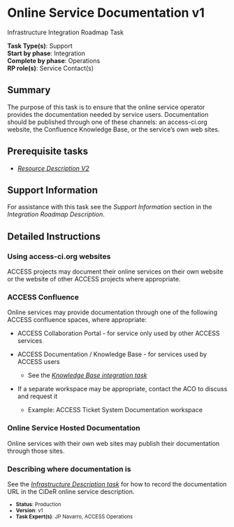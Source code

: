 # Online Service Documentation v1

Infrastructure Integration Roadmap Task

**Task Type(s)**: Support  
**Start by phase**: Integration  
**Complete by phase**: Operations  
**RP role(s)**: Service Contact(s)

## Summary

The purpose of this task is to ensure that the online service operator provides the documentation needed by service users. Documentation should be published through one of these channels: an access-ci.org website, the Confluence Knowledge Base, or the service’s own web sites.

## Prerequisite tasks

- [*Resource Description V2*](Infrastructure_Description_v2.md)

## Support Information

For assistance with this task see the *Support Information* section in the *Integration Roadmap Description*.

## Detailed Instructions

### Using access-ci.org websites

ACCESS projects may document their online services on their own website or the website of other ACCESS projects where appropriate.

### ACCESS Confluence

Online services may provide documentation through one of the following ACCESS confluence spaces, where appropriate:

- ACCESS Collaboration Portal - for service only used by other ACCESS services

- ACCESS Documentation / Knowledge Base - for services used by ACCESS users

  - See the [*Knowledge Base integration task*](Knowledge_Base_v2.md)

- If a separate workspace may be appropriate, contact the ACO to discuss and request it

  - Example: ACCESS Ticket System Documentation workspace

### Online Service Hosted Documentation

Online services with their own web sites may publish their documentation through those sites.

### Describing where documentation is

See the [*Infrastructure Description task*](Infrastructure_Description_v2.md) for how to record the documentation URL in the CiDeR online service description.

<sub>
<ul class="document-meta-data">
    <li><strong>Status</strong>: Production</li>
    <li><strong>Version</strong>: v1</li>
    <li><strong>Task Expert(s)</strong>: JP Navarro, ACCESS Operations</li>
</ul>
</sub>
<br/>
<br/>

